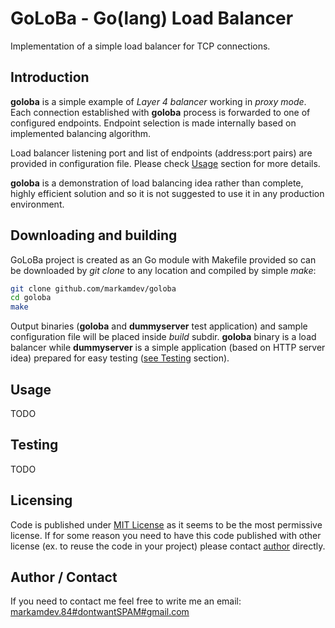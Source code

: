 # GoLoBa - Go(lang) Load Balancer

Implementation of a simple load balancer for TCP connections.

## Introduction

**goloba** is a simple example of *Layer 4 balancer* working in *proxy mode*. Each connection established with **goloba** process is forwarded to one of configured endpoints. Endpoint selection is made internally based on implemented balancing algorithm.

Load balancer listening port and list of endpoints (address:port pairs) are provided in configuration file. Please check [Usage](#usage) section for more details.

**goloba** is a demonstration of load balancing idea rather than complete, highly efficient solution and so it is not suggested to use it in any production environment.

## Downloading and building

GoLoBa project is created as an Go module with Makefile provided so can be downloaded by *git clone* to any location and compiled by simple *make*:

```bash
git clone github.com/markamdev/goloba
cd goloba
make
```

Output binaries (**goloba** and **dummyserver** test application) and sample configuration file will be placed inside *build* subdir. **goloba** binary is a load balancer while **dummyserver** is a simple application (based on HTTP server idea) prepared for easy testing ([see Testing](#testing) section).

## Usage

TODO

## Testing

TODO

## Licensing

Code is published under [MIT License](https://opensource.org/licenses/MIT) as it seems to be the most permissive license. If for some reason you need to have this code published with other license (ex. to reuse the code in your project) please contact [author](#author-/-contact) directly.

## Author / Contact

If you need to contact me feel free to write me an email:  
[markamdev.84#dontwantSPAM#gmail.com](mailto:)
